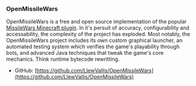### OpenMissileWars

OpenMissileWars is a free and open source implementation of the popular [MissileWars Minecraft plugin](https://www.youtube.com/watch?v=wMCrEs1yW9w).
In it's persuit of accuracy, configurability and accessability, the complexity of the project has exploded.
Most notably, the OpenMissileWars project includes its own custom graphical launcher, an automated testing system which verifies the game's playability through bots, and advanced Java techniques that tweak the game's core mechanics. Think runtime bytecode rewritting.

* GitHub: [https://github.com/LlewVallis/OpenMissileWars](https://github.com/LlewVallis/OpenMissileWars)